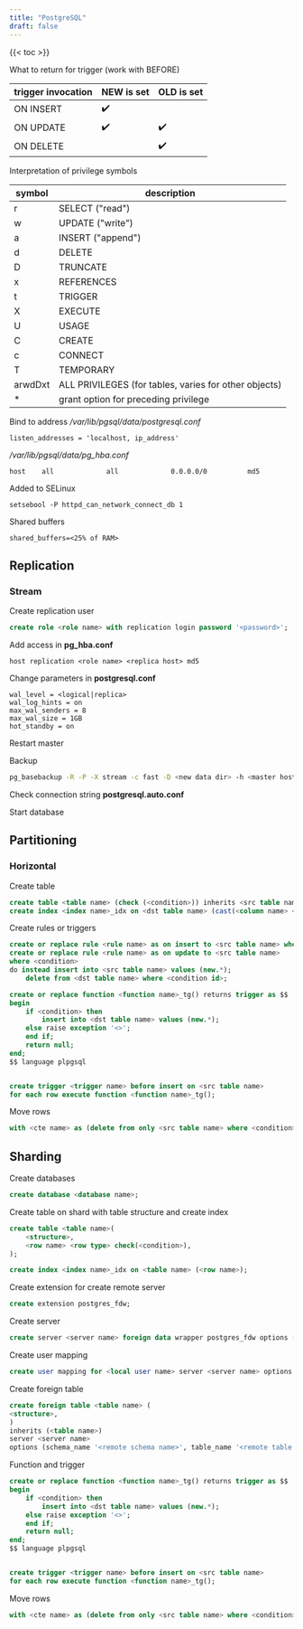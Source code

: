 ```yaml
---
title: "PostgreSQL"
draft: false
---
```


{{< toc >}}

What to return for trigger (work with BEFORE)

|trigger invocation|NEW is set|OLD is set|
|------------------|----------|----------|
|ON INSERT         |✔️        |          |
|ON UPDATE         |✔️        |✔️        |
|ON DELETE         |          |✔️        |

Interpretation of privilege symbols

|symbol |description                                          |
|-------|-----------------------------------------------------|
|r      |SELECT ("read")                                      |
|w      |UPDATE ("write")                                     |
|a      |INSERT ("append")                                    |
|d      |DELETE                                               |
|D      |TRUNCATE                                             |
|x      |REFERENCES                                           |
|t      |TRIGGER                                              |
|X      |EXECUTE                                              |
|U      |USAGE                                                |
|C      |CREATE                                               |
|c      |CONNECT                                              |
|T      |TEMPORARY                                            |
|arwdDxt|ALL PRIVILEGES (for tables, varies for other objects)|
|*      |grant option for preceding privilege                 |

Bind to address
_/var/lib/pgsql/data/postgresql.conf_

```text
listen_addresses = 'localhost, ip_address'  
```

_/var/lib/pgsql/data/pg_hba.conf_

```text
host    all             all             0.0.0.0/0          md5
```

Added to SELinux

```text
setsebool -P httpd_can_network_connect_db 1
```

Shared buffers

```text
shared_buffers=<25% of RAM>
```

## Replication

### Stream

Create replication user

```sql
create role <role name> with replication login password '<password>';
```

Add access in __pg_hba.conf__

```test
host replication <role name> <replica host> md5
```

Change parameters in __postgresql.conf__

```test
wal_level = <logical|replica>
wal_log_hints = on
max_wal_senders = 8
max_wal_size = 1GB
hot_standby = on
```

Restart master

Backup

```bash
pg_basebackup -R -P -X stream -c fast -D <new data dir> -h <master host> -U <role name> -W
```

Check connection string __postgresql.auto.conf__

Start database

## Partitioning

### Horizontal

Create table

```sql
create table <table name> (check (<condition>)) inherits <src table name>;
create index <index name>_idx on <dst table name> (cast(<column name> <column type>));
```

Create rules or triggers

```sql
create or replace rule <rule name> as on insert to <src table name> where <condition> do instead insert into <dst table name> values (new.*);
create or replace rule <rule name> as on update to <src table name> 
where <condition>
do instead insert into <src table name> values (new.*);
    delete from <dst table name> where <condition id>;

create or replace function <function name>_tg() returns trigger as $$
begin
    if <condition> then
        insert into <dst table name> values (new.*);
    else raise exception '<>';
    end if;
    return null;
end;
$$ language plpgsql


create trigger <trigger name> before insert on <src table name>
for each row execute function <function name>_tg(); 
```

Move rows

```sql
with <cte name> as (delete from only <src table name> where <condition> returning *) insert into <dst table name> select * from <cte name>;
```

## Sharding

Create databases

```sql
create database <database name>;
```

Create table on shard with table structure and create index

```sql
create table <table name>(
    <structure>,
    <row name> <row type> check(<condition>),
);

create index <index name>_idx on <table name> (<row name>);
```

Create extension for create remote server

```sql
create extension postgres_fdw;
```

Create server

```sql
create server <server name> foreign data wrapper postgres_fdw options (host '<>', port '<>', dbname '<>');
```

Create user mapping

```sql
create user mapping for <local user name> server <server name> options (user '<remote user name>', password '<>');
```

Create foreign table

```sql
create foreign table <table name> (
<structure>,
)
inherits (<table name>)
server <server name>
options (schema_name '<remote schema name>', table_name '<remote table name>');
```

Function and trigger

```sql
create or replace function <function name>_tg() returns trigger as $$
begin
    if <condition> then
        insert into <dst table name> values (new.*);
    else raise exception '<>';
    end if;
    return null;
end;
$$ language plpgsql


create trigger <trigger name> before insert on <src table name>
for each row execute function <function name>_tg(); 
```

Move rows

```sql
with <cte name> as (delete from only <src table name> where <condition> returning *) insert into <dst table name> select * from <cte name>;
```
